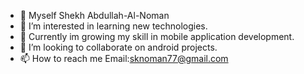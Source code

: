 - 👋 Myself Shekh Abdullah-Al-Noman
- 👀 I’m interested in learning new technologies.
- 🌱 Currently im growing my skill in mobile application development.
- 💞️ I’m looking to collaborate on android projects.
- 📫 How to reach me Email:sknoman77@gmail.com


<!---
SkNoman/SkNoman is a ✨ special ✨ repository because its `README.md` (this file) appears on your GitHub profile.
You can click the Preview link to take a look at your changes.
--->
